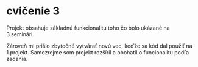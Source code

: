 # cvičenie 3

Projekt obsahuje základnú funkcionalitu toho čo bolo ukázané na 3.seminári.

Zároveň mi prišlo zbytočné vytvárať novú vec, keďže sa kód dal použiť na 1.projekt.
Samozrejme som projekt rozšíril a obohatil o funcionalitu podľa zadania.